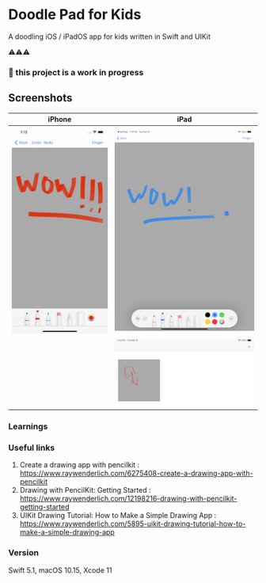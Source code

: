 # Doodle Pad for Kids

A doodling iOS / iPadOS app for kids written in Swift and UIKit

:warning::warning::warning:

### :construction: this project is a work in progress


## Screenshots

| iPhone                      | iPad                        |
| --------------------------- | --------------------------- |
| ![](docs/screenshot-01.png) | ![](docs/screenshot-02.png) |
|                             | ![](docs/screenshot-03.png) |



### Learnings



### Useful links

1. Create a drawing app with pencilkit : https://www.raywenderlich.com/6275408-create-a-drawing-app-with-pencilkit
2. Drawing with PencilKit: Getting Started : https://www.raywenderlich.com/12198216-drawing-with-pencilkit-getting-started
3. UIKit Drawing Tutorial: How to Make a Simple Drawing App : https://www.raywenderlich.com/5895-uikit-drawing-tutorial-how-to-make-a-simple-drawing-app

### Version

Swift 5.1, macOS 10.15, Xcode 11
